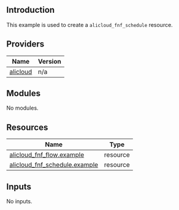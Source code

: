 ## Introduction

This example is used to create a `alicloud_fnf_schedule` resource.

<!-- BEGIN_TF_DOCS -->
## Providers

| Name | Version |
|------|---------|
| <a name="provider_alicloud"></a> [alicloud](#provider\_alicloud) | n/a |

## Modules

No modules.

## Resources

| Name | Type |
|------|------|
| [alicloud_fnf_flow.example](https://registry.terraform.io/providers/aliyun/alicloud/latest/docs/resources/fnf_flow) | resource |
| [alicloud_fnf_schedule.example](https://registry.terraform.io/providers/aliyun/alicloud/latest/docs/resources/fnf_schedule) | resource |

## Inputs

No inputs.
<!-- END_TF_DOCS -->    